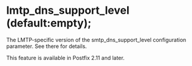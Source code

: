 # lmtp_dns_support_level (default:empty); 

 The LMTP-specific version of the smtp_dns_support_level
configuration parameter.  See there for details.  

 This feature is available in Postfix 2.11 and later.  



